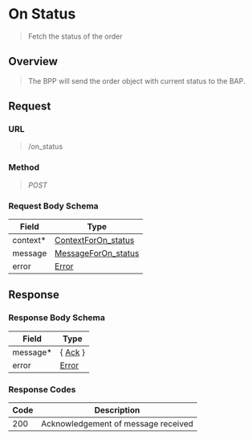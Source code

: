 # On Status

> Fetch the status of the order

## Overview

> The BPP will send the order object with current status to the BAP.

## Request

### URL

> /on_status

### Method

> _POST_

### Request Body Schema

| **Field** | **Type**                                                                             |
| --------- | ------------------------------------------------------------------------------------ |
| context\* | [ContextForOn_status](/docs/core-specification/schema-reference/contextforon_status) |
| message   | [MessageForOn_status](/docs/core-specification/schema-reference/messageforon_status) |
| error     | [Error](/docs/core-specification/schema-reference/error)                             |

## Response

### Response Body Schema

| **Field** | **Type**                                                 |
| --------- | -------------------------------------------------------- |
| message\* | { [Ack](/docs/core-specification/schema-reference/ack) } |
| error     | [Error](/docs/core-specification/schema-reference/error) |

### Response Codes

| **Code** | **Description**                     |
| -------- | ----------------------------------- |
| 200      | Acknowledgement of message received |
